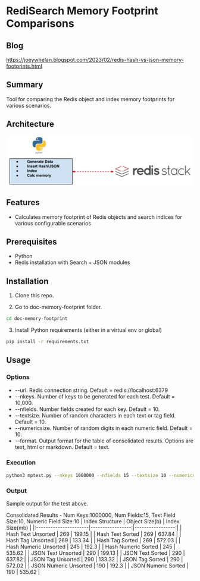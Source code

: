 # RediSearch Memory Footprint Comparisons

## Blog
https://joeywhelan.blogspot.com/2023/02/redis-hash-vs-json-memory-footprints.html

## Summary
Tool for comparing the Redis object and index memory footprints for various scenarios.

## Architecture
![architecture](arch.jpg)
## Features
- Calculates memory footprint of Redis objects and search indices for various configurable scenarios
## Prerequisites
- Python
- Redis installation with Search + JSON modules
## Installation
1. Clone this repo.

2. Go to doc-memory-footprint folder.
```bash
cd doc-memory-footprint
```
3. Install Python requirements (either in a virtual env or global)
```bash
pip install -r requirements.txt
```
## Usage
### Options
- --url. Redis connection string.  Default = redis://localhost:6379
- --nkeys. Number of keys to be generated for each test.  Default = 10,000.
- --nfields. Number fields created for each key.  Default = 10.
- --textsize.  Number of random characters in each text or tag field.  Default = 10.
- --numericsize.  Number of random digits in each numeric field.  Default = 10.
- --format.  Output format for the table of consolidated results.  Options are text, html or markdown.  Default = text.
### Execution
```bash
python3 mptest.py --nkeys 1000000 --nfields 15 --textsize 10 --numericsize 10 --format markdown
```
### Output
Sample output for the test above.

Consolidated Results - Num Keys:1000000, Num Fields:15, Text Field Size:10, Numeric Field Size:10
| Index Structure       |   Object Size(b) |   Index Size(mb) |
|:----------------------|-----------------:|-----------------:|
| Hash Text Unsorted    |              269 |           199.15 |
| Hash Text Sorted      |              269 |           637.84 |
| Hash Tag Unsorted     |              269 |           133.34 |
| Hash Tag Sorted       |              269 |           572.03 |
| Hash Numeric Unsorted |              245 |           192.3  |
| Hash Numeric Sorted   |              245 |           535.62 |
| JSON Text Unsorted    |              290 |           199.13 |
| JSON Text Sorted      |              290 |           637.82 |
| JSON Tag Unsorted     |              290 |           133.32 |
| JSON Tag Sorted       |              290 |           572.02 |
| JSON Numeric Unsorted |              190 |           192.3  |
| JSON Numeric Sorted   |              190 |           535.62 |
